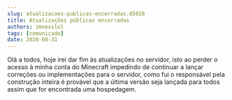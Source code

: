 ```yaml
---
slug: atualizacoes-publicas-encerradas.85028
title: Atualizações públicas encerradas
authors: imnesslol
tags: [comunicado]
date: 2020-08-31
---
```


Olá a todos, hoje irei dar fim às atualizações no servidor, isto ao perder o acesso à minha conta do Minecraft impedindo de continuar a lançar correções ou implementações para o servidor, como fui o responsável pela construção inteira é provável que a última versão seja lançada para todos assim que for encontrada uma hospedagem.